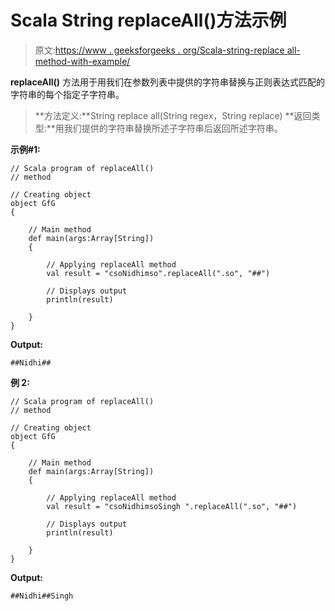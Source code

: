 # Scala String replaceAll()方法示例

> 原文:[https://www . geeksforgeeks . org/Scala-string-replace all-method-with-example/](https://www.geeksforgeeks.org/scala-string-replaceall-method-with-example/)

**replaceAll()** 方法用于用我们在参数列表中提供的字符串替换与正则表达式匹配的字符串的每个指定子字符串。

> **方法定义:**String replace all(String regex，String replace)
> **返回类型:**用我们提供的字符串替换所述子字符串后返回所述字符串。

**示例#1:**

```
// Scala program of replaceAll()
// method

// Creating object
object GfG
{ 

    // Main method
    def main(args:Array[String])
    {

        // Applying replaceAll method
        val result = "csoNidhimso".replaceAll(".so", "##")

        // Displays output
        println(result)

    }
} 
```

**Output:**

```
##Nidhi##

```

**例 2:**

```
// Scala program of replaceAll()
// method

// Creating object
object GfG
{ 

    // Main method
    def main(args:Array[String])
    {

        // Applying replaceAll method
        val result = "csoNidhimsoSingh ".replaceAll(".so", "##")

        // Displays output
        println(result)

    }
} 
```

**Output:**

```
##Nidhi##Singh

```